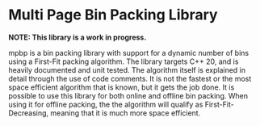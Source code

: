 # Multi Page Bin Packing Library

**NOTE: This library is a work in progress.**

mpbp is a bin packing library with support for a dynamic number of bins using a First-Fit packing algorithm. The library targets C++ 20, and is heavily documented and unit tested. The algorithm itself is explained in detail through the use of code comments. It is not the fastest or the most space efficient algorithm that is known, but it gets the job done. It is possible to use this library for both online and offline bin packing. When using it for offline packing, the the algorithm will qualify as First-Fit-Decreasing, meaning that it is much more space efficient.
